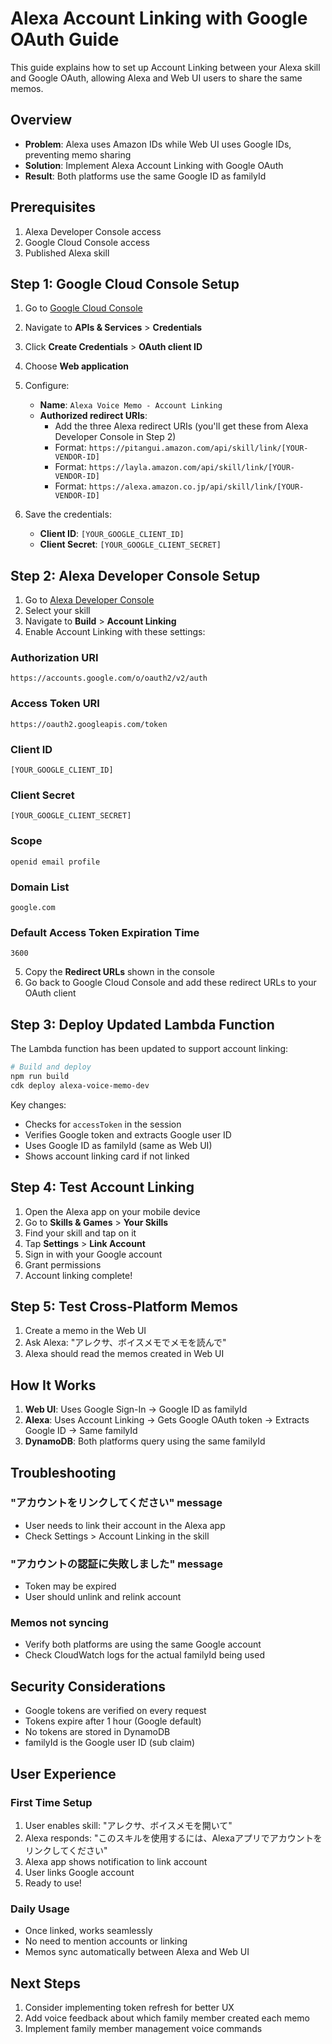 # Alexa Account Linking with Google OAuth Guide

This guide explains how to set up Account Linking between your Alexa skill and Google OAuth, allowing Alexa and Web UI users to share the same memos.

## Overview

- **Problem**: Alexa uses Amazon IDs while Web UI uses Google IDs, preventing memo sharing
- **Solution**: Implement Alexa Account Linking with Google OAuth
- **Result**: Both platforms use the same Google ID as familyId

## Prerequisites

1. Alexa Developer Console access
2. Google Cloud Console access
3. Published Alexa skill

## Step 1: Google Cloud Console Setup

1. Go to [Google Cloud Console](https://console.cloud.google.com/)
2. Navigate to **APIs & Services** > **Credentials**
3. Click **Create Credentials** > **OAuth client ID**
4. Choose **Web application**
5. Configure:
   - **Name**: `Alexa Voice Memo - Account Linking`
   - **Authorized redirect URIs**: 
     - Add the three Alexa redirect URIs (you'll get these from Alexa Developer Console in Step 2)
     - Format: `https://pitangui.amazon.com/api/skill/link/[YOUR-VENDOR-ID]`
     - Format: `https://layla.amazon.com/api/skill/link/[YOUR-VENDOR-ID]`
     - Format: `https://alexa.amazon.co.jp/api/skill/link/[YOUR-VENDOR-ID]`

6. Save the credentials:
   - **Client ID**: `[YOUR_GOOGLE_CLIENT_ID]`
   - **Client Secret**: `[YOUR_GOOGLE_CLIENT_SECRET]`

## Step 2: Alexa Developer Console Setup

1. Go to [Alexa Developer Console](https://developer.amazon.com/alexa/console/ask)
2. Select your skill
3. Navigate to **Build** > **Account Linking**
4. Enable Account Linking with these settings:

### Authorization URI
```
https://accounts.google.com/o/oauth2/v2/auth
```

### Access Token URI
```
https://oauth2.googleapis.com/token
```

### Client ID
```
[YOUR_GOOGLE_CLIENT_ID]
```

### Client Secret
```
[YOUR_GOOGLE_CLIENT_SECRET]
```

### Scope
```
openid email profile
```

### Domain List
```
google.com
```

### Default Access Token Expiration Time
```
3600
```

5. Copy the **Redirect URLs** shown in the console
6. Go back to Google Cloud Console and add these redirect URLs to your OAuth client

## Step 3: Deploy Updated Lambda Function

The Lambda function has been updated to support account linking:

```bash
# Build and deploy
npm run build
cdk deploy alexa-voice-memo-dev
```

Key changes:
- Checks for `accessToken` in the session
- Verifies Google token and extracts Google user ID
- Uses Google ID as familyId (same as Web UI)
- Shows account linking card if not linked

## Step 4: Test Account Linking

1. Open the Alexa app on your mobile device
2. Go to **Skills & Games** > **Your Skills**
3. Find your skill and tap on it
4. Tap **Settings** > **Link Account**
5. Sign in with your Google account
6. Grant permissions
7. Account linking complete!

## Step 5: Test Cross-Platform Memos

1. Create a memo in the Web UI
2. Ask Alexa: "アレクサ、ボイスメモでメモを読んで"
3. Alexa should read the memos created in Web UI

## How It Works

1. **Web UI**: Uses Google Sign-In → Google ID as familyId
2. **Alexa**: Uses Account Linking → Gets Google OAuth token → Extracts Google ID → Same familyId
3. **DynamoDB**: Both platforms query using the same familyId

## Troubleshooting

### "アカウントをリンクしてください" message
- User needs to link their account in the Alexa app
- Check Settings > Account Linking in the skill

### "アカウントの認証に失敗しました" message
- Token may be expired
- User should unlink and relink account

### Memos not syncing
- Verify both platforms are using the same Google account
- Check CloudWatch logs for the actual familyId being used

## Security Considerations

- Google tokens are verified on every request
- Tokens expire after 1 hour (Google default)
- No tokens are stored in DynamoDB
- familyId is the Google user ID (sub claim)

## User Experience

### First Time Setup
1. User enables skill: "アレクサ、ボイスメモを開いて"
2. Alexa responds: "このスキルを使用するには、Alexaアプリでアカウントをリンクしてください"
3. Alexa app shows notification to link account
4. User links Google account
5. Ready to use!

### Daily Usage
- Once linked, works seamlessly
- No need to mention accounts or linking
- Memos sync automatically between Alexa and Web UI

## Next Steps

1. Consider implementing token refresh for better UX
2. Add voice feedback about which family member created each memo
3. Implement family member management voice commands